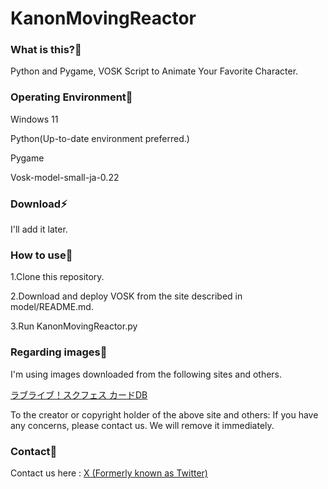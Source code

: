 # KanonMovingReactor

### What is this?👀

<p>Python and Pygame, VOSK Script to Animate Your Favorite Character.</p>

### Operating Environment🔧

<p>Windows 11</p>
<p>Python(Up-to-date environment preferred.)</p>
<p>Pygame</p>
<p>Vosk-model-small-ja-0.22</p>

### Download⚡

<p>I'll add it later.</p>

### How to use🤗

<p>1.Clone this repository.</p>
<p>2.Download and deploy VOSK from the site described in model/README.md.</p>
<p>3.Run KanonMovingReactor.py</p>

### Regarding images📸

<p>I'm using images downloaded from the following sites and others.</p>
<p><a href="(https://llsif.gamedbs.jp/)">ラブライブ！スクフェス カードDB</a></p>
<p>To the creator or copyright holder of the above site and others: If you have any concerns, please contact us. We will remove it immediately.</p>

### Contact📧
Contact us here : <a href="https://www.x.com/otenkigirl_exe">X (Formerly known as Twitter)</a>
